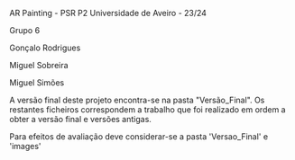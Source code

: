 AR Painting - PSR P2
Universidade de Aveiro - 23/24

Grupo 6

Gonçalo Rodrigues

Miguel Sobreira 

Miguel Simões

A versão final deste projeto encontra-se na pasta "Versão_Final".
Os restantes ficheiros correspondem a trabalho que foi realizado em ordem a obter a versão final e versões antigas.

Para efeitos de avaliação deve considerar-se a pasta 'Versao_Final' e 'images'
